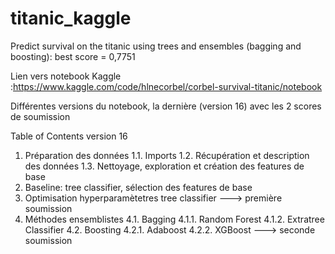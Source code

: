 # titanic_kaggle

Predict survival on the titanic using trees and ensembles (bagging and boosting): best score = 0,7751

Lien vers notebook Kaggle :https://www.kaggle.com/code/hlnecorbel/corbel-survival-titanic/notebook

Différentes versions du notebook, la dernière (version 16) avec les 2 scores de soumission

Table of Contents version 16

1. Préparation des données
1.1. Imports
1.2. Récupération et description des données
1.3. Nettoyage, exploration et création des features de base
2. Baseline: tree classifier, sélection des features de base
3. Optimisation hyperparamètetres tree classifier
---> première soumission
4. Méthodes ensemblistes
4.1. Bagging
4.1.1. Random Forest
4.1.2. Extratree Classifier
4.2. Boosting
4.2.1. Adaboost
4.2.2. XGBoost
---> seconde soumission
